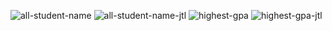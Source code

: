 ![all-student-name](https://i.imgur.com/dPxq9Tg.png)
![all-student-name-jtl](https://i.imgur.com/pMEjHHn.png)
![highest-gpa](https://i.imgur.com/oeaqwbI.png)
![highest-gpa-jtl](https://i.imgur.com/qVz9gVq.png)